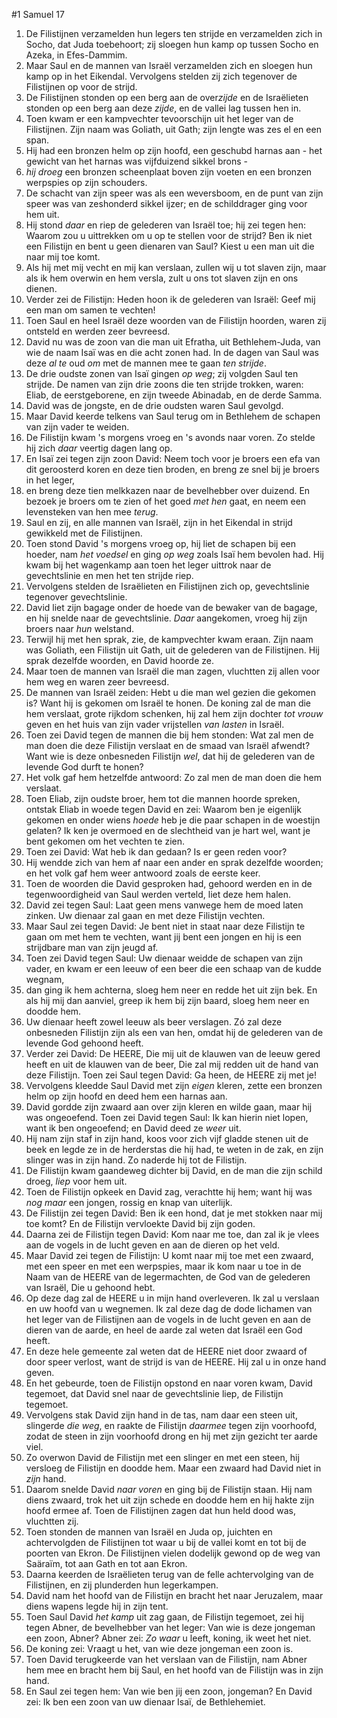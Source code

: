 #1 Samuel 17
1. De Filistijnen verzamelden hun legers ten strijde en verzamelden zich in Socho, dat Juda toebehoort; zij sloegen hun kamp op tussen Socho en Azeka, in Efes-Dammim.
2. Maar Saul en de mannen van Israël verzamelden zich en sloegen hun kamp op in het Eikendal. Vervolgens stelden zij zich tegenover de Filistijnen op voor de strijd.
3. De Filistijnen stonden op een berg aan de over*zijde* en de Israëlieten stonden op een berg aan deze *zijde*, en de vallei lag tussen hen in.
4. Toen kwam er een kampvechter tevoorschijn uit het leger van de Filistijnen. Zijn naam was Goliath, uit Gath; zijn lengte was zes el en een span.
5. Hij had een bronzen helm op zijn hoofd, een geschubd harnas aan - het gewicht van het harnas was vijfduizend sikkel brons -
6. *hij droeg* een bronzen scheenplaat boven zijn voeten en een bronzen werpspies op zijn schouders.
7. De schacht van zijn speer was als een weversboom, en de punt van zijn speer was van zeshonderd sikkel ijzer; en de schilddrager ging voor hem uit.
8. Hij stond *daar* en riep de gelederen van Israël toe; hij zei tegen hen: Waarom zou u uittrekken om u op te stellen voor de strijd? Ben ik niet een Filistijn en bent u geen dienaren van Saul? Kiest u een man uit die naar mij toe komt.
9. Als hij met mij vecht en mij kan verslaan, zullen wij u tot slaven zijn, maar als ik hem overwin en hem versla, zult u ons tot slaven zijn en ons dienen.
10. Verder zei de Filistijn: Heden hoon ik de gelederen van Israël: Geef mij een man om samen te vechten!
11. Toen Saul en heel Israël deze woorden van de Filistijn hoorden, waren zij ontsteld en werden zeer bevreesd.
12. David nu was de zoon van die man uit Efratha, uit Bethlehem-Juda, van wie de naam Isaï was en die acht zonen had. In de dagen van Saul was deze *al te* oud *om* met de mannen mee te gaan *ten strijde*.
13. De drie oudste zonen van Isaï gingen *op weg*; zij volgden Saul ten strijde. De namen van zijn drie zoons die ten strijde trokken, waren: Eliab, de eerstgeborene, en zijn tweede Abinadab, en de derde Samma.
14. David was de jongste, en de drie oudsten waren Saul gevolgd.
15. Maar David keerde telkens van Saul terug om in Bethlehem de schapen van zijn vader te weiden.
16. De Filistijn kwam 's morgens vroeg en 's avonds naar voren. Zo stelde hij zich *daar* veertig dagen lang op.
17. En Isaï zei tegen zijn zoon David: Neem toch voor je broers een efa van dit geroosterd koren en deze tien broden, en breng ze snel bij je broers in het leger,
18. en breng deze tien melkkazen naar de bevelhebber over duizend. En bezoek je broers om te zien of het goed *met hen* gaat, en neem een levensteken van hen mee *terug*.
19. Saul en zij, en alle mannen van Israël, zijn in het Eikendal in strijd gewikkeld met de Filistijnen.
20. Toen stond David 's morgens vroeg op, hij liet de schapen bij een hoeder, nam *het voedsel* en ging *op weg* zoals Isaï hem bevolen had. Hij kwam bij het wagenkamp aan toen het leger uittrok naar de gevechtslinie en men het ten strijde riep.
21. Vervolgens stelden de Israëlieten en Filistijnen zich op, gevechtslinie tegenover gevechtslinie.
22. David liet zijn bagage onder de hoede van de bewaker van de bagage, en hij snelde naar de gevechtslinie. *Daar* aangekomen, vroeg hij zijn broers naar *hun* welstand.
23. Terwijl hij met hen sprak, zie, de kampvechter kwam eraan. Zijn naam was Goliath, een Filistijn uit Gath, uit de gelederen van de Filistijnen. Hij sprak dezelfde woorden, en David hoorde ze.
24. Maar toen de mannen van Israël die man zagen, vluchtten zij allen voor hem weg en waren zeer bevreesd.
25. De mannen van Israël zeiden: Hebt u die man wel gezien die gekomen is? Want hij is gekomen om Israël te honen. De koning zal de man die hem verslaat, grote rijkdom schenken, hij zal hem zijn dochter *tot vrouw* geven en het huis van zijn vader vrijstellen *van lasten* in Israël.
26. Toen zei David tegen de mannen die bij hem stonden: Wat zal men de man doen die deze Filistijn verslaat en de smaad van Israël afwendt? Want wie is deze onbesneden Filistijn *wel*, dat hij de gelederen van de levende God durft te honen?
27. Het volk gaf hem hetzelfde antwoord: Zo zal men de man doen die hem verslaat.
28. Toen Eliab, zijn oudste broer, hem tot die mannen hoorde spreken, ontstak Eliab in woede tegen David en zei: Waarom ben je eigenlijk gekomen en onder wiens *hoede* heb je die paar schapen in de woestijn gelaten? Ik ken je overmoed en de slechtheid van je hart wel, want je bent gekomen om het vechten te zien.
29. Toen zei David: Wat heb ik dan gedaan? Is er geen reden voor?
30. Hij wendde zich van hem af naar een ander en sprak dezelfde woorden; en het volk gaf hem weer antwoord zoals de eerste keer.
31. Toen de woorden die David gesproken had, gehoord werden en in de tegenwoordigheid van Saul werden verteld, liet deze hem halen.
32. David zei tegen Saul: Laat geen mens vanwege hem de moed laten zinken. Uw dienaar zal gaan en met deze Filistijn vechten.
33. Maar Saul zei tegen David: Je bent niet in staat naar deze Filistijn te gaan om met hem te vechten, want jij bent een jongen en hij is een strijdbare man van zijn jeugd af.
34. Toen zei David tegen Saul: Uw dienaar weidde de schapen van zijn vader, en kwam er een leeuw of een beer die een schaap van de kudde wegnam,
35. dan ging ik hem achterna, sloeg hem neer en redde het uit zijn bek. En als hij mij dan aanviel, greep ik hem bij zijn baard, sloeg hem neer en doodde hem.
36. Uw dienaar heeft zowel leeuw als beer verslagen. Zó zal deze onbesneden Filistijn zijn als een van hen, omdat hij de gelederen van de levende God gehoond heeft.
37. Verder zei David: De HEERE, Die mij uit de klauwen van de leeuw gered heeft en uit de klauwen van de beer, Die zal mij redden uit de hand van deze Filistijn. Toen zei Saul tegen David: Ga heen, de HEERE zij met je!
38. Vervolgens kleedde Saul David met zijn *eigen* kleren, zette een bronzen helm op zijn hoofd en deed hem een harnas aan.
39. David gordde zijn zwaard aan over zijn kleren en wilde gaan, maar hij was ongeoefend. Toen zei David tegen Saul: Ik kan hierin niet lopen, want ik ben ongeoefend; en David deed ze *weer* uit.
40. Hij nam zijn staf in zijn hand, koos voor zich vijf gladde stenen uit de beek en legde ze in de herderstas die hij had, te weten in de zak, en zijn slinger was in zijn hand. Zo naderde hij tot de Filistijn.
41. De Filistijn kwam gaandeweg dichter bij David, en de man die zijn schild droeg, *liep* voor hem uit.
42. Toen de Filistijn opkeek en David zag, verachtte hij hem; want hij was *nog maar* een jongen, rossig en knap van uiterlijk.
43. De Filistijn zei tegen David: Ben ik een hond, dat je met stokken naar mij toe komt? En de Filistijn vervloekte David bij zijn goden.
44. Daarna zei de Filistijn tegen David: Kom naar me toe, dan zal ik je vlees aan de vogels in de lucht geven en aan de dieren op het veld.
45. Maar David zei tegen de Filistijn: U komt naar mij toe met een zwaard, met een speer en met een werpspies, maar ik kom naar u toe in de Naam van de HEERE van de legermachten, de God van de gelederen van Israël, Die u gehoond hebt.
46. Op deze dag zal de HEERE u in mijn hand overleveren. Ik zal u verslaan en uw hoofd van u wegnemen. Ik zal deze dag de dode lichamen van het leger van de Filistijnen aan de vogels in de lucht geven en aan de dieren van de aarde, en heel de aarde zal weten dat Israël een God heeft.
47. En deze hele gemeente zal weten dat de HEERE niet door zwaard of door speer verlost, want de strijd is van de HEERE. Hij zal u in onze hand geven.
48. En het gebeurde, toen de Filistijn opstond en naar voren kwam, David tegemoet, dat David snel naar de gevechtslinie liep, de Filistijn tegemoet.
49. Vervolgens stak David zijn hand in de tas, nam daar een steen uit, slingerde *die weg*, en raakte de Filistijn *daarmee* tegen zijn voorhoofd, zodat de steen in zijn voorhoofd drong en hij met zijn gezicht ter aarde viel.
50. Zo overwon David de Filistijn met een slinger en met een steen, hij versloeg de Filistijn en doodde hem. Maar een zwaard had David niet in *zijn* hand.
51. Daarom snelde David *naar voren* en ging bij de Filistijn staan. Hij nam diens zwaard, trok het uit zijn schede en doodde hem en hij hakte zijn hoofd ermee af. Toen de Filistijnen zagen dat hun held dood was, vluchtten zij.
52. Toen stonden de mannen van Israël en Juda op, juichten en achtervolgden de Filistijnen tot waar u bij de vallei komt en tot bij de poorten van Ekron. De Filistijnen vielen dodelijk gewond op de weg van Saäraïm, tot aan Gath en tot aan Ekron.
53. Daarna keerden de Israëlieten terug van de felle achtervolging van de Filistijnen, en zij plunderden hun legerkampen.
54. David nam het hoofd van de Filistijn en bracht het naar Jeruzalem, maar diens wapens legde hij in zijn tent.
55. Toen Saul David *het kamp* uit zag gaan, de Filistijn tegemoet, zei hij tegen Abner, de bevelhebber van het leger: Van wie is deze jongeman een zoon, Abner? Abner zei: *Zo waar* u leeft, koning, ik weet het niet.
56. De koning zei: Vraagt u het, van wie deze jongeman een zoon is.
57. Toen David terugkeerde van het verslaan van de Filistijn, nam Abner hem mee en bracht hem bij Saul, en het hoofd van de Filistijn was in zijn hand.
58. En Saul zei tegen hem: Van wie ben jij een zoon, jongeman? En David zei: Ik ben een zoon van uw dienaar Isaï, de Bethlehemiet.

